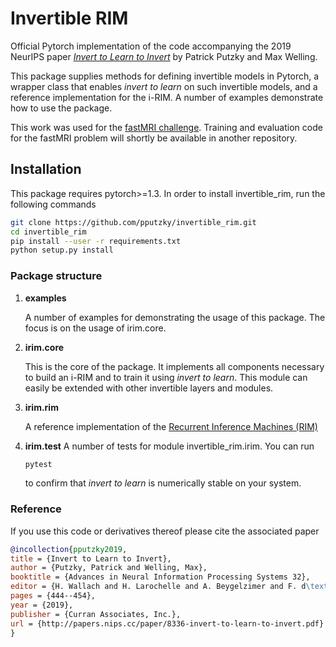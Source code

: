 # Invertible RIM

Official Pytorch implementation of the code accompanying the 2019 NeurIPS paper 
[*Invert to Learn to Invert*](http://papers.nips.cc/paper/8336-invert-to-learn-to-invert)
by Patrick Putzky and Max Welling.

This package supplies methods for defining invertible models in Pytorch, 
a wrapper class that enables *invert to learn* on such invertible models, and
a reference implementation for the i-RIM. A number of examples demonstrate how to 
use the package.

This work was used for the [fastMRI challenge](https://fastmri.org). 
Training and evaluation code for the fastMRI problem will shortly be available 
in another repository. 

## Installation

This package requires pytorch>=1.3. In order to install invertible_rim,
run the following commands 

```bash
git clone https://github.com/pputzky/invertible_rim.git
cd invertible_rim
pip install --user -r requirements.txt
python setup.py install
```

### Package structure
1. **examples**
    
   A number of examples for demonstrating the usage of this package. 
   The focus is on the usage of irim.core.
    
2. **irim.core**

   This is the core of the package. It implements all components necessary to 
   build an i-RIM and to train it using *invert to learn*. This module can easily 
   be extended with other invertible layers and modules.
   
3. **irim.rim**
   
   A reference implementation of the [Recurrent Inference Machines (RIM)](https://arxiv.org/pdf/1706.04008)

4. **irim.test**
   A number of tests for module invertible_rim.irim. You can run
   ```bash
   pytest
   ```
   to confirm that *invert to learn* is numerically stable on your system.


### Reference
If you use this code or derivatives thereof please cite the associated paper
```bibtex
@incollection{pputzky2019,
title = {Invert to Learn to Invert},
author = {Putzky, Patrick and Welling, Max},
booktitle = {Advances in Neural Information Processing Systems 32},
editor = {H. Wallach and H. Larochelle and A. Beygelzimer and F. d\textquotesingle Alch\'{e}-Buc and E. Fox and R. Garnett},
pages = {444--454},
year = {2019},
publisher = {Curran Associates, Inc.},
url = {http://papers.nips.cc/paper/8336-invert-to-learn-to-invert.pdf}
}
```